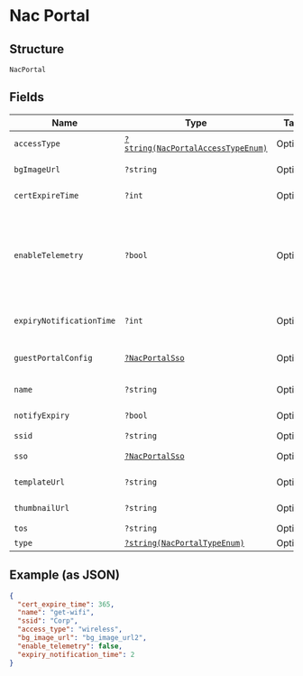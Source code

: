 
# Nac Portal

## Structure

`NacPortal`

## Fields

| Name | Type | Tags | Description | Getter | Setter |
|  --- | --- | --- | --- | --- | --- |
| `accessType` | [`?string(NacPortalAccessTypeEnum)`](../../doc/models/nac-portal-access-type-enum.md) | Optional | - | getAccessType(): ?string | setAccessType(?string accessType): void |
| `bgImageUrl` | `?string` | Optional | background image | getBgImageUrl(): ?string | setBgImageUrl(?string bgImageUrl): void |
| `certExpireTime` | `?int` | Optional | in days | getCertExpireTime(): ?int | setCertExpireTime(?int certExpireTime): void |
| `enableTelemetry` | `?bool` | Optional | model, version, fingering, events (connecting, disconnect, roaming), which ap | getEnableTelemetry(): ?bool | setEnableTelemetry(?bool enableTelemetry): void |
| `expiryNotificationTime` | `?int` | Optional | in days | getExpiryNotificationTime(): ?int | setExpiryNotificationTime(?int expiryNotificationTime): void |
| `guestPortalConfig` | [`?NacPortalSso`](../../doc/models/nac-portal-sso.md) | Optional | - | getGuestPortalConfig(): ?NacPortalSso | setGuestPortalConfig(?NacPortalSso guestPortalConfig): void |
| `name` | `?string` | Optional | - | getName(): ?string | setName(?string name): void |
| `notifyExpiry` | `?bool` | Optional | phase 2 | getNotifyExpiry(): ?bool | setNotifyExpiry(?bool notifyExpiry): void |
| `ssid` | `?string` | Optional | - | getSsid(): ?string | setSsid(?string ssid): void |
| `sso` | [`?NacPortalSso`](../../doc/models/nac-portal-sso.md) | Optional | - | getSso(): ?NacPortalSso | setSso(?NacPortalSso sso): void |
| `templateUrl` | `?string` | Optional | - | getTemplateUrl(): ?string | setTemplateUrl(?string templateUrl): void |
| `thumbnailUrl` | `?string` | Optional | - | getThumbnailUrl(): ?string | setThumbnailUrl(?string thumbnailUrl): void |
| `tos` | `?string` | Optional | - | getTos(): ?string | setTos(?string tos): void |
| `type` | [`?string(NacPortalTypeEnum)`](../../doc/models/nac-portal-type-enum.md) | Optional | - | getType(): ?string | setType(?string type): void |

## Example (as JSON)

```json
{
  "cert_expire_time": 365,
  "name": "get-wifi",
  "ssid": "Corp",
  "access_type": "wireless",
  "bg_image_url": "bg_image_url2",
  "enable_telemetry": false,
  "expiry_notification_time": 2
}
```

